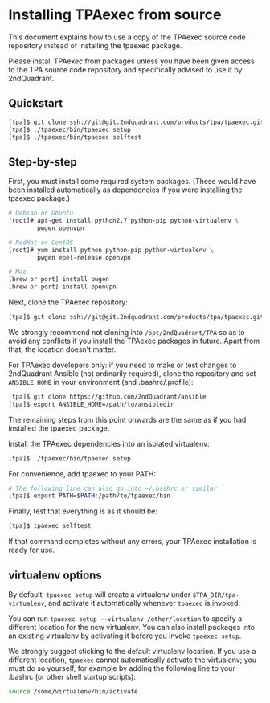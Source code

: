 Installing TPAexec from source
==============================

This document explains how to use a copy of the TPAexec source code
repository instead of installing the tpaexec package.

Please install TPAexec from packages unless you have been given access
to the TPA source code repository and specifically advised to use it by
2ndQuadrant.

## Quickstart

```bash
[tpa]$ git clone ssh://git@git.2ndquadrant.com/products/tpa/tpaexec.git
[tpa]$ ./tpaexec/bin/tpaexec setup
[tpa]$ ./tpaexec/bin/tpaexec selftest
```

## Step-by-step

First, you must install some required system packages. (These would have
been installed automatically as dependencies if you were installing the
tpaexec package.)

```bash
# Debian or Ubuntu
[root]# apt-get install python2.7 python-pip python-virtualenv \
        pwgen openvpn

# RedHat or CentOS
[root]# yum install python python-pip python-virtualenv \
        pwgen epel-release openvpn

# Mac
[brew or port] install pwgen
[brew or port] install openvpn
```

Next, clone the TPAexec repository:

```bash
[tpa]$ git clone ssh://git@git.2ndquadrant.com/products/tpa/tpaexec.git
```

We strongly recommend not cloning into ``/opt/2ndQuadrant/TPA`` so as to
avoid any conflicts if you install the TPAexec packages in future. Apart
from that, the location doesn't matter.

For TPAexec developers only: if you need to make or test changes to
2ndQuadrant Ansible (not ordinarily required), clone the repository and
set ``ANSIBLE_HOME`` in your environment (and .bashrc/.profile):

```bash
[tpa]$ git clone https://github.com/2ndQuadrant/ansible
[tpa]$ export ANSIBLE_HOME=/path/to/ansibledir
```

The remaining steps from this point onwards are the same as if you had
installed the tpaexec package.

Install the TPAexec dependencies into an isolated virtualenv:

```bash
[tpa]$ ./tpaexec/bin/tpaexec setup
```

For convenience, add tpaexec to your PATH:

```bash
# The following line can also go into ~/.bashrc or similar
[tpa]$ export PATH=$PATH:/path/to/tpaexec/bin
```

Finally, test that everything is as it should be:

```bash
[tpa]$ tpaexec selftest
```

If that command completes without any errors, your TPAexec installation
is ready for use.

## virtualenv options

By default, ``tpaexec setup`` will create a virtualenv under
``$TPA_DIR/tpa-virtualenv``, and activate it automatically whenever
``tpaexec`` is invoked.

You can run ``tpaexec setup --virtualenv /other/location`` to specify a
different location for the new virtualenv. You can also install packages
into an existing virtualenv by activating it before you invoke
``tpaexec setup``.

We strongly suggest sticking to the default virtualenv location. If you
use a different location, ``tpaexec`` cannot automatically activate the
virtualenv; you must do so yourself, for example by adding the following
line to your .bashrc (or other shell startup scripts):

```bash
source /some/virtualenv/bin/activate
```
